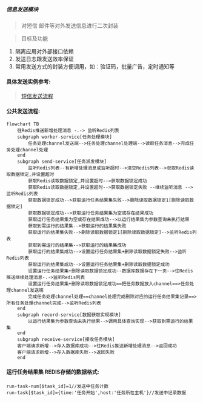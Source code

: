 ##### 信息发送模块

> 对短信 邮件等对外发送信息进行二次封装 

> 目标及功能

1. 隔离应用对外部接口依赖
2. 发送日志跟发送效率保证
3. 常用发送方式的封装方便调用，如：验证码，批量广告，定时通知等


#### 具体发送实例参考:

> [短信发送流程](./src/dao/sender_smser/README.MD)

#### 公共发送流程:

```mermaid
flowchart TB
    往Redis推送新增处理消息 -.-> 监听Redis列表
    subgraph worker-service[任务处理模块]
        任务处理channel发送端-->任务处理channel处理端-->读取任务消息-->完成任务处理channel处理
    end
    subgraph send-service[任务派发模块]
        监听Redis列表--有新增处理消息或监听超时-->清空Redis列表-->获取Redis读取数据锁定,并设置超时
        获取Redis读取数据锁定,并设置超时-->获取数据锁定成功
        获取Redis读取数据锁定,并设置超时-->获取数据锁定失败 --继续监听消息 -->监听Redis列表
        获取数据锁定成功-->获取运行任务结果集失败-->删除读取数据锁定1[删除读取数据锁定]
        获取数据锁定成功-->获取运行任务结果集为空或存在结果成功
        获取运行任务结果集为空或存在结果成功-->以运行结果集为参数查询未执行结果
        获取到需运行的结果集-->获取运行的结果集失败
        获取运行的结果集失败-->删除读取数据锁定1[删除读取数据锁定]-->监听Redis列表
        获取到需运行的结果集-->获取运行的结果集成功
        获取运行的结果集成功-->设置运行任务结果集+删除读取数据锁定失败-->监听Redis列表
        获取运行的结果集成功-->设置运行任务结果集+删除读取数据锁定成功
        设置运行任务结果集+删除读取数据锁定成功--数据库数据存在下一页-->往Redis推送继续处理消息-.->监听Redis列表
        设置运行任务结果集+删除读取数据锁定成功==把任务数据放入channel==>任务处理channel发送端
        完成任务处理channel处理==channel处理完成删除对应的运行任务结果集记录==>所有任务处理channel完成-->监听Redis列表
    end
    subgraph record-service[数据获取实现模块]
        以运行结果集为参数查询未执行结果-->调用具体查询实现-->获取到需运行的结果集
    end
    subgraph receive-service[接收任务模块]
    客户端请求新增-->存入数据库成功-->往Redis推送新增处理消息-->返回成功
    客户端请求新增-->存入数据库失败-->返回失败
    end
```

#### 运行任务结果集 REDIS存储的数据格式:

```
run-task-num[$task_id]=1//发送中任务计数
run-task[$task_id]={time:'任务开始',host:'任务所在主机'}//发送中记录数据
```


